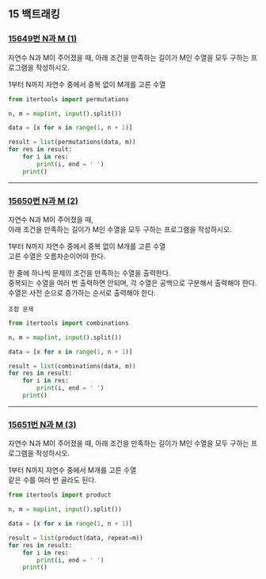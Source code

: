 ## 15 백트래킹

### [15649번 N과 M (1)](https://www.acmicpc.net/problem/15649)

자연수 N과 M이 주어졌을 때, 아래 조건을 만족하는 길이가 M인 수열을 모두 구하는 프로그램을 작성하시오.

1부터 N까지 자연수 중에서 중복 없이 M개를 고른 수열

```python
from itertools import permutations

n, m = map(int, input().split())

data = [x for x in range(1, n + 1)]

result = list(permutations(data, m))
for res in result:
    for i in res:
        print(i, end = ' ')
    print()
```

---

### [15650번 N과 M (2)](https://www.acmicpc.net/problem/15650)

자연수 N과 M이 주어졌을 때,  
아래 조건을 만족하는 길이가 M인 수열을 모두 구하는 프로그램을 작성하시오.

1부터 N까지 자연수 중에서 중복 없이 M개를 고른 수열  
고른 수열은 오름차순이어야 한다.

한 줄에 하나씩 문제의 조건을 만족하는 수열을 출력한다.  
중복되는 수열을 여러 번 출력하면 안되며, 각 수열은 공백으로 구분해서 출력해야 한다.  
수열은 사전 순으로 증가하는 순서로 출력해야 한다.

```text
조합 문제
```

```python
from itertools import combinations

n, m = map(int, input().split())

data = [x for x in range(1, n + 1)]

result = list(combinations(data, m))
for res in result:
    for i in res:
        print(i, end = ' ')
    print()
```

---

### [15651번 N과 M (3)](https://www.acmicpc.net/problem/15651)

자연수 N과 M이 주어졌을 때, 아래 조건을 만족하는 길이가 M인 수열을 모두 구하는 프로그램을 작성하시오.

1부터 N까지 자연수 중에서 M개를 고른 수열  
같은 수를 여러 번 골라도 된다.

```python
from itertools import product

n, m = map(int, input().split())

data = [x for x in range(1, n + 1)]

result = list(product(data, repeat=m))
for res in result:
    for i in res:
        print(i, end = ' ')
    print()
```
